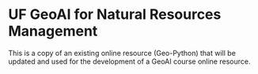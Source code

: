 # UF GeoAI for Natural Resources Management

This is a copy of an existing online resource (Geo-Python) that will be updated and used for the development of a GeoAI course online resource.
